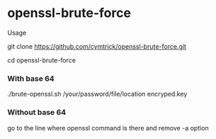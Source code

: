 # openssl-brute-force


Usage

git clone https://github.com/cymtrick/openssl-brute-force.git

cd openssl-brute-force

### With base 64

./brute-openssl.sh /your/password/file/location encryped.key

### Without base 64

go to the line where openssl command is there and remove -a option
